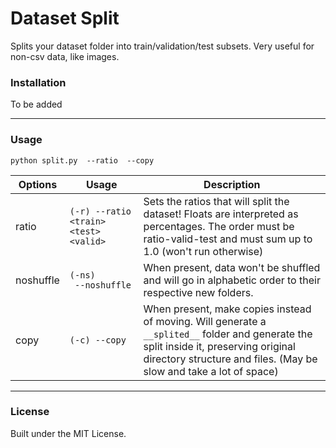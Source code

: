 # Dataset Split 

Splits your dataset folder into train/validation/test subsets. Very useful for non-csv data, like images.

### Installation

To be added

* * *

### Usage

```
python split.py  --ratio  --copy
```

| Options | Usage | Description |
| --- | --- | --- |
| ratio | `(-r) --ratio <train> <test> <valid>` | Sets the ratios that will split the dataset! Floats are interpreted as percentages. The order must be ratio-valid-test and must sum up to 1.0 (won't run otherwise) |
| noshuffle | `(-ns)       --noshuffle` | When present, data won't be shuffled and will go in alphabetic order to their respective new folders. |
| copy | `(-c) --copy` | When present, make copies instead of moving. Will generate a ``__splited__`` folder and generate the split inside it, preserving original directory structure and files. (May be slow and take a lot of space) |

* * *

### License

Built under the MIT License.
